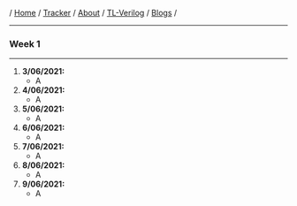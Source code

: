 / [Home](/index) / [Tracker](/gsoc-2021) / [About](pages/gsoc/about) / [TL-Verilog](pages/gsoc/TLV) / [Blogs](pages/blogs/gsoc-final-blog) /

---

### Week 1

---

1. **3/06/2021:** 
   * A
2. **4/06/2021:**
   * A
3. **5/06/2021:**
   * A
4. **6/06/2021:**
   * A
5. **7/06/2021:**
   * A
6. **8/06/2021:**
   * A
7. **9/06/2021:**
   * A
